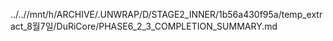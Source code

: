 ../..//mnt/h/ARCHIVE/.UNWRAP/D/STAGE2_INNER/1b56a430f95a/temp_extract_8월7일/DuRiCore/PHASE6_2_3_COMPLETION_SUMMARY.md